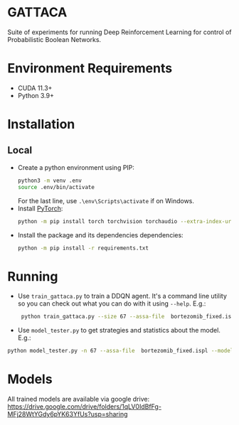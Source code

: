 # GATTACA	

Suite of experiments for running Deep Reinforcement Learning for control of Probabilistic Boolean Networks.

# Environment Requirements
- CUDA 11.3+
- Python 3.9+

# Installation
## Local
- Create a python environment using PIP:
    ```sh
    python3 -m venv .env
    source .env/bin/activate
    ```
    For the last line, use `.\env\Scripts\activate` if on Windows.
- Install [PyTorch](https://pytorch.org/get-started/locally/):
    ```sh
    python -m pip install torch torchvision torchaudio --extra-index-url https://download.pytorch.org/whl/cu113
    ```
- Install the package and its dependencies dependencies:
    ```sh
    python -m pip install -r requirements.txt
    ```

# Running
- Use `train_gattaca.py` to train a DDQN agent. It's a command line utility so you can check out what you can do with it using `--help`.
    E.g.:
    ```sh
     python train_gattaca.py --size 67 --assa-file  bortezomib_fixed.ispl --exp-name example
    ```

- Use `model_tester.py` to get strategies and statistics about the model.
E.g.:
```sh
python model_tester.py -n 67 --assa-file  bortezomib_fixed.ispl --model-path models/None_pbn67_example/bdq_0.pt --attractors 10 --runs 10
```

# Models
All trained models are available via google drive:
https://drive.google.com/drive/folders/1qLV0IdBfFg-MFj28WtYGdy6pYK63YfUs?usp=sharing
